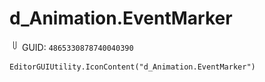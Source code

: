 # d_Animation.EventMarker
![](/img/d_Animation.EventMarker.png)
GUID: `4865330878740040390`
```
EditorGUIUtility.IconContent("d_Animation.EventMarker")
```
